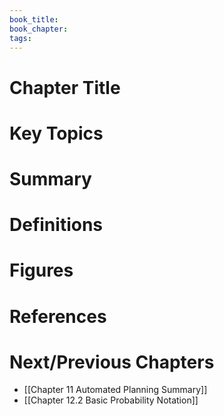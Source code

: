 ```yaml
---
book_title: 
book_chapter: 
tags:
---
```


# Chapter Title

# Key Topics
# Summary 

# Definitions

# Figures

# References

# Next/Previous Chapters
- [[Chapter 11 Automated Planning Summary]]
- [[Chapter 12.2 Basic Probability Notation]]